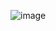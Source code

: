 
![image](https://user-images.githubusercontent.com/80080041/122097264-73c31a80-ce4a-11eb-9c48-2266d0e62200.png)
